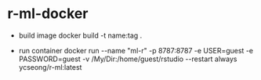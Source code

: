 # r-ml-docker

- build image
docker build -t name:tag .

- run container
docker run --name "ml-r" -p 8787:8787 -e USER=guest -e PASSWORD=guest -v /My/Dir:/home/guest/rstudio --restart always ycseong/r-ml:latest
